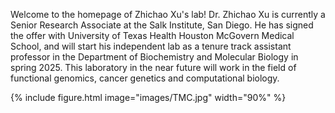 ---
---

Welcome to the homepage of Zhichao Xu's lab! Dr. Zhichao Xu is currently a Senior Research Associate at the Salk Institute, San Diego. He has signed the offer with University of Texas Health Houston McGovern Medical School, and will start his independent lab as a tenure track assistant professor in the Department of Biochemistry and Molecular Biology in spring 2025. This laboratory in the near future will work in the field of functional genomics, cancer genetics and computational biology. 

{% include figure.html image="images/TMC.jpg" width="90%" %}
